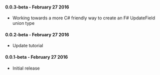 #### 0.0.3-beta - February 27 2016
* Working towards a more C# friendly way to create an F# UpdateField union type

#### 0.0.2-beta - February 27 2016
* Update tutorial

#### 0.0.1-beta - February 27 2016
* Initial release
